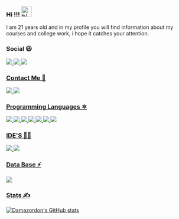 ### Hi !!! <img src="https://user-images.githubusercontent.com/1303154/88677602-1635ba80-d120-11ea-84d8-d263ba5fc3c0.gif" width="28px" alt="hi" style="max-width:100%;">


I am 21 years old and in my profile you will find information about my courses and college work, i hope it catches your attention.  


### Social 😃


<a href="https://www.facebook.com/gabriel.damasceno.5621149/" rel="nofollow">  <img src="https://img.shields.io/badge/Facebook-000000?style=for-the-badge&logo=facebook&logoColor=blue" />  <a href="https://www.instagram.com/dalai_dama/" rel="nofollow"> <img src="https://img.shields.io/badge/Instagram-000000?style=for-the-badge&logo=instagram&logoColor=pink" /> <a href="https://twitter.com/Dalai_Dama/" rel="nofollow"> <img src="https://img.shields.io/badge/Twitter-000000?style=for-the-badge&logo=twitter&logoColor=cyan" />

### Contact Me 📧
<a href="https://www.linkedin.com/in/gabriel-damasceno-92815719b/" rel="nofollow"> <img src="https://img.shields.io/badge/LinkedIn-000000?style=for-the-badge&logo=linkedin&logoColor=blue" /> <a href="https://mail.google.com/mail/u/0/#inbox?compose=CllgCJvnJHgwmLWKkPjzldrDmtZRSrDssJrgMZGqvRBQzzgTXNlzQqpVGgmMXztBjHVwKpHnzcg" rel="nofollow"> <img src="https://img.shields.io/badge/Gmail-000000?style=for-the-badge&logo=gmail&logoColor=red" />


### Programming Languages ⚛️


<img src="https://img.shields.io/badge/Python-000000?style=for-the-badge&logo=python&logoColor=blue" />  <img src="https://img.shields.io/badge/JavaScript-000000?style=for-the-badge&logo=javascript&logoColor=yellow" />  <img src="https://img.shields.io/badge/TypeScript-000000?style=for-the-badge&logo=typescript&logoColor=blue" />  <img src="https://img.shields.io/badge/C-000000?style=for-the-badge&logo=c&logoColor=white" />  <img src="https://img.shields.io/badge/C%2B%2B-000000?style=for-the-badge&logo=c%2B%2B&logoColor=white" />  <img src="https://img.shields.io/badge/Java-000000?style=for-the-badge&logo=java&logoColor=red" />  <img src="https://img.shields.io/badge/Kotlin-000000?&style=for-the-badge&logo=kotlin&logoColor=purple" />


### IDE'S  👨‍💻


<img src="https://img.shields.io/badge/Visual_Studio_Code-000000?style=for-the-badge&logo=visual%20studio%20code&logoColor=blue" /> <img src="https://img.shields.io/badge/DEV_C%2B%2B-000000?style=for-the-badge&logo=c%2B%2B&logoColor=white"/>



### Data Base ⚡

<img src="https://img.shields.io/badge/MySQL-00000F?style=for-the-badge&logo=mysql&logoColor=white" />


### Stats ✍️

![Damazordon's GitHub stats](https://github-readme-stats.vercel.app/api?Dmaazordon&theme=dark&show_icons=true)




<!--
**Damazordon/Damazordon** is a ✨ _special_ ✨ repository because its `README.md` (this file) appears on your GitHub profile.

Here are some ideas to get you started:

- 🔭 I’m currently working on ...
- 🌱 I’m currently learning ...
- 👯 I’m looking to collaborate on ...
- 🤔 I’m looking for help with ...
- 💬 Ask me about ...
- 📫 How to reach me: ...
- 😄 Pronouns: ...
- ⚡ Fun fact: ...
-->
